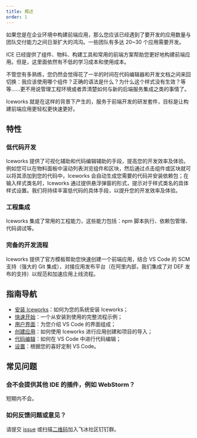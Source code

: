 ```yaml
---
title: 概述
order: 1
---
```


如果您是在企业环境中构建前端应用，那么您应该已经遇到了要开发的应用数量与团队交付能力之间日渐扩大的鸿沟。一些团队有多达 20~30 个应用需要开发。

ICE 已经提供了组件、物料、构建工具和常用的前端方案帮助您更好地构建前端应用。但是，这里面依然有不低的学习成本和使用成本。

不管您有多熟练，您仍然会觉得花了一半的时间在代码编辑器和开发文档之间来回切换：我应该使用哪个组件？正确的语法是什么？为什么这个样式没有生效？等等……更不用说管理工程环境或者弄清楚如何与新的后端服务集成之类的事情了。

Iceworks 就是在这样的背景下产生的，服务于前端开发的研发套件，目标是让构建前端应用更轻松更快速更好。

## 特性

### 低代码开发

Iceworks 提供了可视化辅助和代码编辑辅助的手段，提高您的开发效率及体验。例如您可以在物料面板中滚动列表浏览组件和区块，然后通过点击组件或区块就可以将其添加到您的代码中，Iceworks 会自动生成您需要的代码并安装依赖包；在输入样式类名时，Iceworks 通过提供悬浮弹窗的形式，提示对于样式类名的具体样式设置。我们将持续丰富低代码的具体手段，以提升您的开发效率及体验。

### 工程集成

Iceworks 集成了常用的工程能力，这些能力包括：npm 脚本执行、依赖包管理、代码调试等。

### 完备的开发流程

Iceworks 提供了官方模板帮助您快速创建一个前端应用，结合 VS Code 的 SCM 支持（强大的 Git 集成），对接应用发布平台（在阿里内部，我们集成了对 DEF 发布的支持）以规范和加速应用上线流程。

## 指南导航

- [安装 Iceworks](/docs/iceworks/setup)：如何为您的系统安装 Iceworks；
- [快速开始](/docs/iceworks/quick-start)：一个从安装到使用的完整流程示例；
- [用户界面](/docs/iceworks/guide/user-interface)：为您介绍 VS Code 的界面组成；
- [创建应用](https://marketplace.visualstudio.com/items?itemName=iceworks-team.iceworks-project-creator)：如何使用 Iceworks 进行应用创建和项目的导入；
- [代码编辑](/docs/iceworks/guide/editor)：如何在 VS Code 中进行代码编辑；
- [设置](/docs/iceworks/guide/settings)：根据您的喜好定制 VS Code。

## 常见问题

### 会不会提供其他 IDE 的插件，例如 WebStorm？

短期内不会。

### 如何反馈问题或意见？

请提交 [issue](https://github.com/alibaba/ice/issues/new?labels=iceworks) 或扫描[二维码](https://ice.alicdn.com/assets/images/qrcode.png)加入飞冰社区钉钉群。
